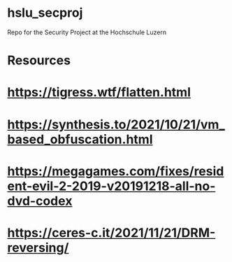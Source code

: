 # hslu_secproj
Repo for the Security Project at the Hochschule Luzern


# Resources
# https://tigress.wtf/flatten.html
# https://synthesis.to/2021/10/21/vm_based_obfuscation.html
# https://megagames.com/fixes/resident-evil-2-2019-v20191218-all-no-dvd-codex
# https://ceres-c.it/2021/11/21/DRM-reversing/
